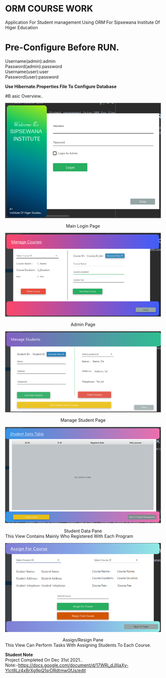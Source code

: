 # ORM COURSE WORK

Application For Student management Using ORM For Sipsewana Institute Of Higer Education
# Pre-Configure Before RUN.
Username(admin):admin<br>
Password(admin):password<br>
Username(user):user<br>
Password(user):password<br>

**Use Hibernate.Properties File To Configure Database**

#B asic Overview..

![](Screenshots/Screenshot%20(43).png)
<center>Main Login Page</center>

![](Screenshots/Screenshot%20(44).png)
<center>Admin Page</center>

![](Screenshots/Screenshot%20(45).png)
<center>Manage Student Page</center>

![](Screenshots/Screenshot%20(46).png)
<center>Student Data Pane</center>
This View Contains Mainly Who Registered With Each Program

![](Screenshots/Screenshot%20(47).png)
<center>Assign/Resign Pane</center>
This View Can Perform Tasks With Assigning Students To Each Course.

**Student Note**<br>
Project Completed On Dec 31st 2021..<br>
Note:-https://docs.google.com/document/d/17WRi_dJIIjaXy-Ylct8Lz4xBrXg9pQ1srDRdtmwGfJs/edit





